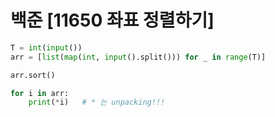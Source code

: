 # 백준 [11650 좌표 정렬하기]
```python
T = int(input())
arr = [list(map(int, input().split())) for _ in range(T)]

arr.sort()

for i in arr:
    print(*i)   # * 는 unpacking!!!
```
